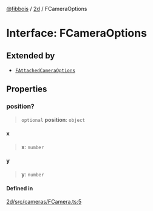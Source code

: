 [@fibbojs](/api/index) / [2d](/api/2d) / FCameraOptions

# Interface: FCameraOptions

## Extended by

- [`FAttachedCameraOptions`](FAttachedCameraOptions.md)

## Properties

### position?

> `optional` **position**: `object`

#### x

> **x**: `number`

#### y

> **y**: `number`

#### Defined in

[2d/src/cameras/FCamera.ts:5](https://github.com/fibbojs/fibbo/blob/bc4521390a7de80cd2e57e65854cfa488d5a5f8a/packages/2d/src/cameras/FCamera.ts#L5)
